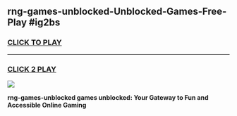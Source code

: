 
## rng-games-unblocked-Unblocked-Games-Free-Play #ig2bs
<h3>
<a href="https://us.freeplayer.one?title=rng-games-unblocked&ref=9M">CLICK TO PLAY</a></h3>
<hr>

<h3>
<a href="https://us.freeplayer.one?title=rng-games-unblocked&ref=9M">CLICK 2 PLAY</a>
  
</h3>

<a href="https://us.freeplayer.one?title=rng-games-unblocked&ref=9M"><img src="https://clearcache.store/games.png"></a>


**rng-games-unblocked games unblocked: Your Gateway to Fun and Accessible Online Gaming**
